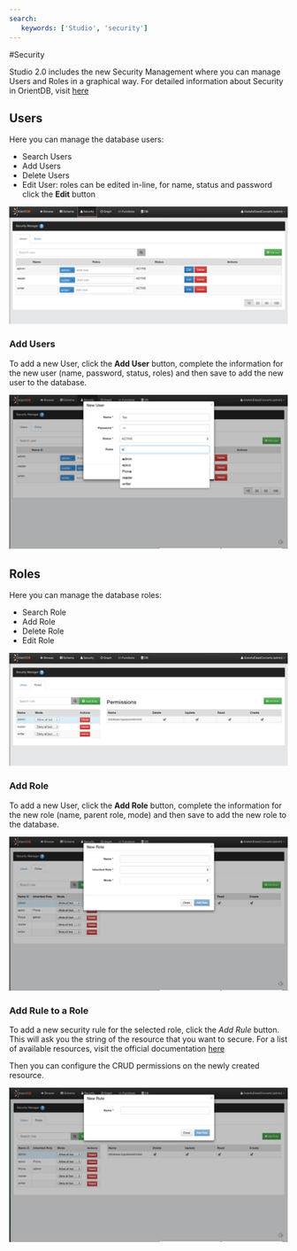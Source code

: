```yaml
---
search:
   keywords: ['Studio', 'security']
---
```


#Security

Studio 2.0 includes the new Security Management where you can manage Users and Roles in a graphical way.
For detailed information about Security in OrientDB, visit [here](Security.md)

## Users

Here you can manage the database users:

* Search Users
* Add Users
* Delete Users
* Edit User: roles can be edited in-line, for name, status and password click the **Edit** button

![Home Page](images/users.png)

### Add Users

To add a new User, click the **Add User** button, complete the information for the new user
(name, password, status, roles) and then save to add the new user to the database. 

![New User](images/newUser.png)


## Roles

Here you can manage the database roles:

* Search Role
* Add Role
* Delete Role
* Edit Role

![Home Page](images/roles.png)


### Add Role

To add a new User, click the **Add Role** button, complete the information for the new role
(name, parent role, mode) and then save to add the new role to the database.

![New Role](images/newRole.png)

### Add Rule to a Role

To add a new security rule for the selected role, click the *Add Rule* button.
This will ask you the string of the resource that you want to secure. For a list of 
available resources, visit the official documentation [here](Server-Security.md#server-resources)

Then you can configure the CRUD permissions on the newly created resource.


![New User](images/newRule.png)
